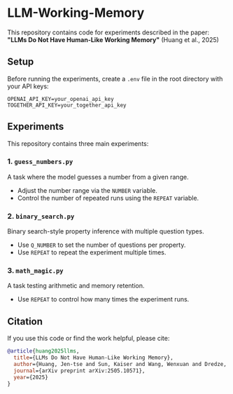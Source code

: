 # LLM-Working-Memory

This repository contains code for experiments described in the paper:
**"LLMs Do Not Have Human-Like Working Memory"** (Huang et al., 2025)

## Setup

Before running the experiments, create a `.env` file in the root directory with your API keys:

```
OPENAI_API_KEY=your_openai_api_key
TOGETHER_API_KEY=your_together_api_key
```

## Experiments

This repository contains three main experiments:

### 1. `guess_numbers.py`

A task where the model guesses a number from a given range.

* Adjust the number range via the `NUMBER` variable.
* Control the number of repeated runs using the `REPEAT` variable.

### 2. `binary_search.py`

Binary search-style property inference with multiple question types.

* Use `Q_NUMBER` to set the number of questions per property.
* Use `REPEAT` to repeat the experiment multiple times.

### 3. `math_magic.py`

A task testing arithmetic and memory retention.

* Use `REPEAT` to control how many times the experiment runs.

## Citation

If you use this code or find the work helpful, please cite:

```bibtex
@article{huang2025llms,
  title={LLMs Do Not Have Human-Like Working Memory},
  author={Huang, Jen-tse and Sun, Kaiser and Wang, Wenxuan and Dredze, Mark},
  journal={arXiv preprint arXiv:2505.10571},
  year={2025}
}
```
